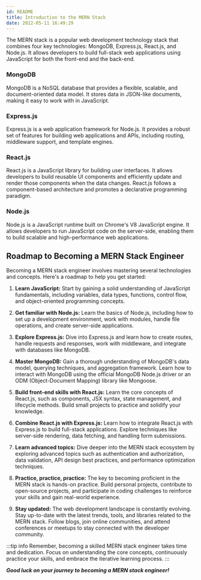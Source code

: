 ```yaml
---
id: README
title: Introduction to the MERN Stack
date: 2022-05-11 16:49:29
---
```


The MERN stack is a popular web development technology stack that combines four key technologies: MongoDB, Express.js, React.js, and Node.js. It allows developers to build full-stack web applications using JavaScript for both the front-end and the back-end.

### MongoDB
MongoDB is a NoSQL database that provides a flexible, scalable, and document-oriented data model. It stores data in JSON-like documents, making it easy to work with in JavaScript.

### Express.js
Express.js is a web application framework for Node.js. It provides a robust set of features for building web applications and APIs, including routing, middleware support, and template engines.

### React.js
React.js is a JavaScript library for building user interfaces. It allows developers to build reusable UI components and efficiently update and render those components when the data changes. React.js follows a component-based architecture and promotes a declarative programming paradigm.

### Node.js
Node.js is a JavaScript runtime built on Chrome's V8 JavaScript engine. It allows developers to run JavaScript code on the server-side, enabling them to build scalable and high-performance web applications.

## Roadmap to Becoming a MERN Stack Engineer

Becoming a MERN stack engineer involves mastering several technologies and concepts. Here's a roadmap to help you get started:

1. **Learn JavaScript:** Start by gaining a solid understanding of JavaScript fundamentals, including variables, data types, functions, control flow, and object-oriented programming concepts.

2. **Get familiar with Node.js:** Learn the basics of Node.js, including how to set up a development environment, work with modules, handle file operations, and create server-side applications.

3. **Explore Express.js:** Dive into Express.js and learn how to create routes, handle requests and responses, work with middleware, and integrate with databases like MongoDB.

4. **Master MongoDB:** Gain a thorough understanding of MongoDB's data model, querying techniques, and aggregation framework. Learn how to interact with MongoDB using the official MongoDB Node.js driver or an ODM (Object-Document Mapping) library like Mongoose.

5. **Build front-end skills with React.js:** Learn the core concepts of React.js, such as components, JSX syntax, state management, and lifecycle methods. Build small projects to practice and solidify your knowledge.

6. **Combine React.js with Express.js:** Learn how to integrate React.js with Express.js to build full-stack applications. Explore techniques like server-side rendering, data fetching, and handling form submissions.

7. **Learn advanced topics:** Dive deeper into the MERN stack ecosystem by exploring advanced topics such as authentication and authorization, data validation, API design best practices, and performance optimization techniques.

8. **Practice, practice, practice:** The key to becoming proficient in the MERN stack is hands-on practice. Build personal projects, contribute to open-source projects, and participate in coding challenges to reinforce your skills and gain real-world experience.

9. **Stay updated:** The web development landscape is constantly evolving. Stay up-to-date with the latest trends, tools, and libraries related to the MERN stack. Follow blogs, join online communities, and attend conferences or meetups to stay connected with the developer community.

:::tip info
Remember, becoming a skilled MERN stack engineer takes time and dedication. Focus on understanding the core concepts, continuously practice your skills, and embrace the iterative learning process.
:::

***Good luck on your journey to becoming a MERN stack engineer!***